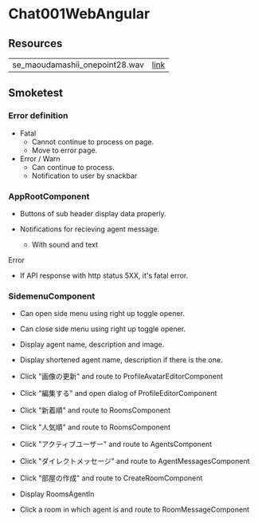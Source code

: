 # Chat001WebAngular

## Resources

|||
|---|---|
|se_maoudamashii_onepoint28.wav|[link](https://maoudamashii.jokersounds.com)|

## Smoketest

### Error definition

* Fatal
  * Cannot continue to process on page.
  * Move to error page.
* Error / Warn
  * Can continue to process.
  * Notification to user by snackbar

### AppRootComponent

* Buttons of sub header display data properly.

* Notifications for recieving agent message.
  * With sound and text

Error

* If API response with http status 5XX, it's fatal error.

### SidemenuComponent

* Can open side menu using right up toggle opener.
* Can close side menu using right up toggle opener.
* Display agent name, description and image.
* Display shortened agent name, description if there is the one.

* Click "画像の更新" and route to ProfileAvatarEditorComponent
* Click "編集する" and open dialog of ProfileEditorComponent

* Click "新着順" and route to RoomsComponent
* Click "人気順" and route to RoomsComponent
* Click "アクティブユーザー" and route to AgentsComponent
* Click "ダイレクトメッセージ" and route to AgentMessagesComponent
* Click "部屋の作成" and route to CreateRoomComponent

* Display RoomsAgentIn
* Click a room in which agent is and route to RoomMessageComponent